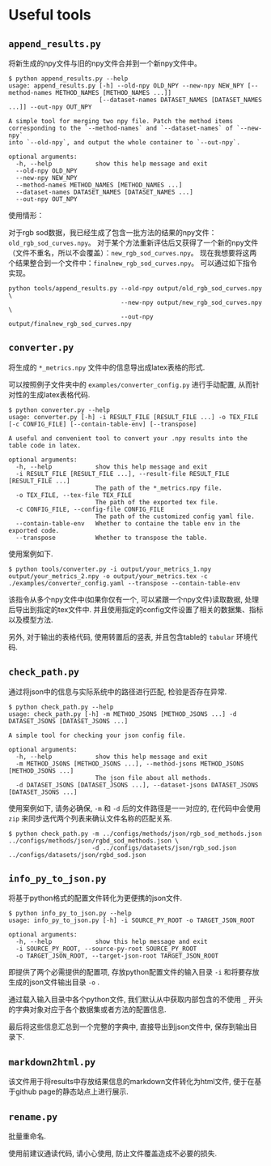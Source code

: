 # Useful tools

## `append_results.py`

将新生成的npy文件与旧的npy文件合并到一个新npy文件中。

```shell
$ python append_results.py --help
usage: append_results.py [-h] --old-npy OLD_NPY --new-npy NEW_NPY [--method-names METHOD_NAMES [METHOD_NAMES ...]]
                         [--dataset-names DATASET_NAMES [DATASET_NAMES ...]] --out-npy OUT_NPY

A simple tool for merging two npy file. Patch the method items corresponding to the `--method-names` and `--dataset-names` of `--new-npy`
into `--old-npy`, and output the whole container to `--out-npy`.

optional arguments:
  -h, --help            show this help message and exit
  --old-npy OLD_NPY
  --new-npy NEW_NPY
  --method-names METHOD_NAMES [METHOD_NAMES ...]
  --dataset-names DATASET_NAMES [DATASET_NAMES ...]
  --out-npy OUT_NPY
```

使用情形：

对于rgb sod数据，我已经生成了包含一批方法的结果的npy文件：`old_rgb_sod_curves.npy`。
对于某个方法重新评估后又获得了一个新的npy文件（文件不重名，所以不会覆盖）：`new_rgb_sod_curves.npy`。
现在我想要将这两个结果整合到一个文件中：`finalnew_rgb_sod_curves.npy`。
可以通过如下指令实现。

```shell
python tools/append_results.py --old-npy output/old_rgb_sod_curves.npy \
                               --new-npy output/new_rgb_sod_curves.npy \
                               --out-npy output/finalnew_rgb_sod_curves.npy
```


## `converter.py`

将生成的 `*_metrics.npy` 文件中的信息导出成latex表格的形式.

可以按照例子文件夹中的 `examples/converter_config.py` 进行手动配置, 从而针对性的生成latex表格代码.

```shell
$ python converter.py --help
usage: converter.py [-h] -i RESULT_FILE [RESULT_FILE ...] -o TEX_FILE [-c CONFIG_FILE] [--contain-table-env] [--transpose]

A useful and convenient tool to convert your .npy results into the table code in latex.

optional arguments:
  -h, --help            show this help message and exit
  -i RESULT_FILE [RESULT_FILE ...], --result-file RESULT_FILE [RESULT_FILE ...]
                        The path of the *_metrics.npy file.
  -o TEX_FILE, --tex-file TEX_FILE
                        The path of the exported tex file.
  -c CONFIG_FILE, --config-file CONFIG_FILE
                        The path of the customized config yaml file.
  --contain-table-env   Whether to containe the table env in the exported code.
  --transpose           Whether to transpose the table.
```

使用案例如下.

```shell
$ python tools/converter.py -i output/your_metrics_1.npy output/your_metrics_2.npy -o output/your_metrics.tex -c ./examples/converter_config.yaml --transpose --contain-table-env
```

该指令从多个npy文件中(如果你仅有一个, 可以紧跟一个npy文件)读取数据, 处理后导出到指定的tex文件中. 并且使用指定的config文件设置了相关的数据集、指标以及模型方法.

另外, 对于输出的表格代码, 使用转置后的竖表, 并且包含table的 `tabular` 环境代码.

## `check_path.py`

通过将json中的信息与实际系统中的路径进行匹配, 检验是否存在异常.

```shell
$ python check_path.py --help
usage: check_path.py [-h] -m METHOD_JSONS [METHOD_JSONS ...] -d DATASET_JSONS [DATASET_JSONS ...]

A simple tool for checking your json config file.

optional arguments:
  -h, --help            show this help message and exit
  -m METHOD_JSONS [METHOD_JSONS ...], --method-jsons METHOD_JSONS [METHOD_JSONS ...]
                        The json file about all methods.
  -d DATASET_JSONS [DATASET_JSONS ...], --dataset-jsons DATASET_JSONS [DATASET_JSONS ...]
```

使用案例如下, 请务必确保, `-m` 和 `-d` 后的文件路径是一一对应的, 在代码中会使用 `zip` 来同步迭代两个列表来确认文件名称的匹配关系.

```shell
$ python check_path.py -m ../configs/methods/json/rgb_sod_methods.json ../configs/methods/json/rgbd_sod_methods.json \
                       -d ../configs/datasets/json/rgb_sod.json ../configs/datasets/json/rgbd_sod.json
```

## `info_py_to_json.py`

将基于python格式的配置文件转化为更便携的json文件.

```shell
$ python info_py_to_json.py --help
usage: info_py_to_json.py [-h] -i SOURCE_PY_ROOT -o TARGET_JSON_ROOT

optional arguments:
  -h, --help            show this help message and exit
  -i SOURCE_PY_ROOT, --source-py-root SOURCE_PY_ROOT
  -o TARGET_JSON_ROOT, --target-json-root TARGET_JSON_ROOT
```

即提供了两个必需提供的配置项, 存放python配置文件的输入目录 `-i` 和将要存放生成的json文件输出目录 `-o` .

通过载入输入目录中各个python文件, 我们默认从中获取内部包含的不使用 `_` 开头的字典对象对应于各个数据集或者方法的配置信息.

最后将这些信息汇总到一个完整的字典中, 直接导出到json文件中, 保存到输出目录下.

## `markdown2html.py`

该文件用于将results中存放结果信息的markdown文件转化为html文件, 便于在基于github page的静态站点上进行展示.

## `rename.py`

批量重命名.

使用前建议通读代码, 请小心使用, 防止文件覆盖造成不必要的损失.
